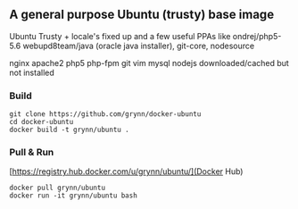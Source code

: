 ## A general purpose Ubuntu (trusty) base image

Ubuntu Trusty + locale's fixed up and a few useful PPAs
like ondrej/php5-5.6 webupd8team/java (oracle java installer), git-core, nodesource

nginx apache2 php5 php-fpm git vim mysql nodejs downloaded/cached but not installed
 
### Build

    git clone https://github.com/grynn/docker-ubuntu
    cd docker-ubuntu
    docker build -t grynn/ubuntu .

### Pull & Run

[https://registry.hub.docker.com/u/grynn/ubuntu/](Docker Hub)

    docker pull grynn/ubuntu
    docker run -it grynn/ubuntu bash
